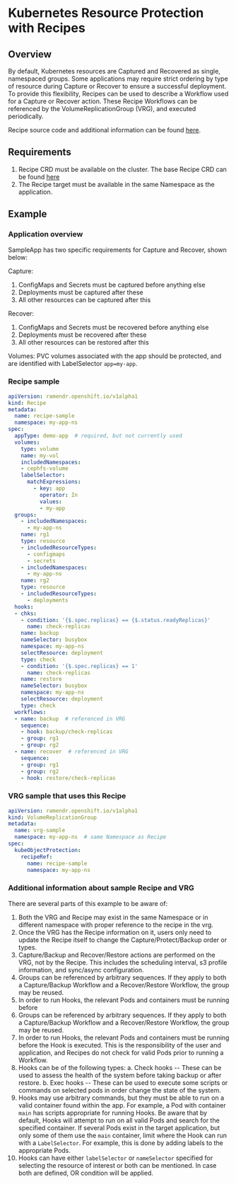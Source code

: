 <!--
SPDX-FileCopyrightText: The RamenDR authors
SPDX-License-Identifier: Apache-2.0
-->

# Kubernetes Resource Protection with Recipes

## Overview

By default, Kubernetes resources are Captured and Recovered as single, namespaced
groups. Some applications may require strict ordering by type of resource during
Capture or Recover to ensure a successful deployment. To provide this flexibility,
Recipes can be used to describe a Workflow used for a Capture or Recover action.
These Recipe Workflows can be referenced by the VolumeReplicationGroup (VRG), and
executed periodically.

Recipe source code and additional information can be found [here](https://github.com/RamenDR/recipe).

## Requirements

1. Recipe CRD must be available on the cluster. The base Recipe CRD can be found
  [here](https://github.com/RamenDR/recipe/blob/main/config/crd/bases/ramendr.openshift.io_recipes.yaml)
1. The Recipe target must be available in the same Namespace as the application.

## Example

### Application overview

SampleApp has two specific requirements for Capture and Recover, shown below:

Capture:

1. ConfigMaps and Secrets must be captured before anything else
1. Deployments must be captured after these
1. All other resources can be captured after this

Recover:

1. ConfigMaps and Secrets must be recovered before anything else
1. Deployments must be recovered after these
1. All other resources can be restored after this

Volumes:
PVC volumes associated with the app should be protected, and are identified with
LabelSelector `app=my-app`.

### Recipe sample

```yaml
apiVersion: ramendr.openshift.io/v1alpha1
kind: Recipe
metadata:
  name: recipe-sample
  namespace: my-app-ns
spec:
  appType: demo-app  # required, but not currently used
  volumes:
    type: volume
    name: my-vol
    includedNamespaces: 
    - cephfs-volume
    labelSelector:
      matchExpressions:
        - key: app
          operator: In
          values:
          - my-app
  groups:
    - includedNamespaces:
      - my-app-ns
    name: rg1
    type: resource
    - includedResourceTypes:
      - configmaps
      - secrets
    - includedNamespaces:
      - my-app-ns
    name: rg2
    type: resource
    - includedResourceTypes:
      - deployments
  hooks:
  - chks:
    - condition: '{$.spec.replicas} == {$.status.readyReplicas}'
      name: check-replicas
    name: backup
    nameSelector: busybox
    namespace: my-app-ns
    selectResource: deployment
    type: check
    - condition: '{$.spec.replicas} == 1'
      name: check-replicas
    name: restore
    nameSelector: busybox
    namespace: my-app-ns
    selectResource: deployment
    type: check
  workflows:
  - name: backup  # referenced in VRG
    sequence:
    - hook: backup/check-replicas
    - group: rg1
    - group: rg2
  - name: recover  # referenced in VRG
    sequence:
    - group: rg1
    - group: rg2
    - hook: restore/check-replicas
```

### VRG sample that uses this Recipe

```yaml
apiVersion: ramendr.openshift.io/v1alpha1
kind: VolumeReplicationGroup
metadata:
  name: vrg-sample
  namespace: my-app-ns  # same Namespace as Recipe
spec:
  kubeObjectProtection:
    recipeRef:
      name: recipe-sample
      namespace: my-app-ns
```

### Additional information about sample Recipe and VRG

There are several parts of this example to be aware of:

1. Both the VRG and Recipe may exist in the same Namespace or in different namespace with
   proper reference to the recipe in the vrg.
2. Once the VRG has the Recipe information on it, users only need to update the
   Recipe itself to change the Capture/Protect/Backup order or types.
3. Capture/Backup and Recover/Restore actions are performed on the VRG, not by the Recipe. This
   includes the scheduling interval, s3 profile information, and sync/async configuration.
4. Groups can be referenced by arbitrary sequences. If they apply to both a Capture/Backup
  Workflow and a Recover/Restore Workflow, the group may be reused.
5. In order to run Hooks, the relevant Pods and containers must be running before
4. Groups can be referenced by arbitrary sequences. If they apply to both a Capture/Backup
  Workflow and a Recover/Restore Workflow, the group may be reused.
5. In order to run Hooks, the relevant Pods and containers must be running before
   the Hook is executed. This is the responsibility of the user and application,
   and Recipes do not check for valid Pods prior to running a Workflow.
6. Hooks can be of the following types:
   a. Check hooks -- These can be used to assess the health of the system before taking backup or
      after restore.
   b. Exec hooks -- These can be used to execute some scripts or commands on selected pods in order change
      the state of the system.
7. Hooks may use arbitrary commands, but they must be able to run on a valid container
   found within the app. For example, a Pod with container `main` has
   scripts appropriate for running Hooks. Be aware that by default, Hooks will
   attempt to run on all valid Pods and search for the specified container. If
   several Pods exist in the target application, but only some of them use the
   `main` container, limit where the Hook can run with a `LabelSelector`. For example, this is done by adding labels to the appropriate
   Pods.
8. Hooks can have either `labelSelector` or `nameSelector` specified for selecting the resource of interest or both can be mentioned. In case both are defined, OR condition will be applied.